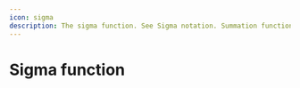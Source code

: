 ```yaml
---
icon: sigma
description: The sigma function. See Sigma notation. Summation function redirects here.
---
```


# Sigma function

